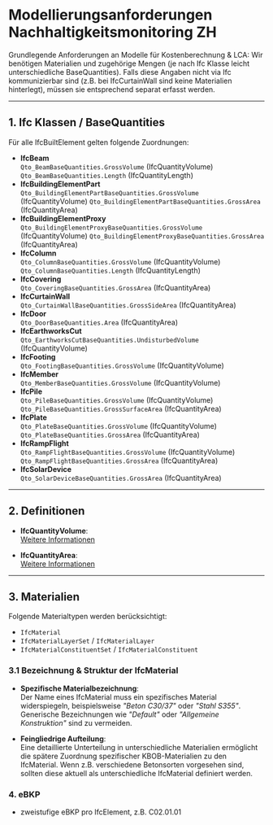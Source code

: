 # Modellierungsanforderungen Nachhaltigkeitsmonitoring ZH

Grundlegende Anforderungen an Modelle für Kostenberechnung & LCA: Wir benötigen Materialien und zugehörige Mengen (je nach Ifc Klasse leicht unterschiedliche BaseQuantities). Falls diese Angaben nicht via Ifc kommunizierbar sind (z.B. bei IfcCurtainWall sind keine Materialien hinterlegt), müssen sie entsprechend separat erfasst werden.

---

## 1. Ifc Klassen / BaseQuantities

Für alle IfcBuiltElement gelten folgende Zuordnungen:

- **IfcBeam**  
  `Qto_BeamBaseQuantities.GrossVolume` (IfcQuantityVolume)
  `Qto_BeamBaseQuantities.Length` (IfcQuantityLength)
- **IfcBuildingElementPart**  
  `Qto_BuildingElementPartBaseQuantities.GrossVolume` (IfcQuantityVolume)
  `Qto_BuildingElementPartBaseQuantities.GrossArea` (IfcQuantityArea)
- **IfcBuildingElementProxy**  
  `Qto_BuildingElementProxyBaseQuantities.GrossVolume` (IfcQuantityVolume)
  `Qto_BuildingElementProxyBaseQuantities.GrossArea` (IfcQuantityArea)
- **IfcColumn**  
  `Qto_ColumnBaseQuantities.GrossVolume` (IfcQuantityVolume)
  `Qto_ColumnBaseQuantities.Length` (IfcQuantityLength)
- **IfcCovering**  
  `Qto_CoveringBaseQuantities.GrossArea` (IfcQuantityArea)
- **IfcCurtainWall**  
  `Qto_CurtainWallBaseQuantities.GrossSideArea` (IfcQuantityArea)
- **IfcDoor**  
  `Qto_DoorBaseQuantities.Area` (IfcQuantityArea)
- **IfcEarthworksCut**  
  `Qto_EarthworksCutBaseQuantities.UndisturbedVolume` (IfcQuantityVolume)
- **IfcFooting**  
  `Qto_FootingBaseQuantities.GrossVolume` (IfcQuantityVolume)
- **IfcMember**  
  `Qto_MemberBaseQuantities.GrossVolume` (IfcQuantityVolume)
- **IfcPile**  
  `Qto_PileBaseQuantities.GrossVolume` (IfcQuantityVolume)
  `Qto_PileBaseQuantities.GrossSurfaceArea` (IfcQuantityArea)
- **IfcPlate**  
  `Qto_PlateBaseQuantities.GrossVolume` (IfcQuantityVolume)
  `Qto_PlateBaseQuantities.GrossArea` (IfcQuantityArea)
- **IfcRampFlight**  
  `Qto_RampFlightBaseQuantities.GrossVolume` (IfcQuantityVolume)
  `Qto_RampFlightBaseQuantities.GrossArea` (IfcQuantityArea)
- **IfcSolarDevice**  
  `Qto_SolarDeviceBaseQuantities.GrossArea` (IfcQuantityArea)

---

## 2. Definitionen

- **IfcQuantityVolume**:  
  [Weitere Informationen](https://ifc43-docs.standards.buildingsmart.org/IFC/RELEASE/IFC4x3/HTML/lexical/IfcQuantityVolume.htm)

- **IfcQuantityArea**:  
  [Weitere Informationen](https://ifc43-docs.standards.buildingsmart.org/IFC/RELEASE/IFC4x3/HTML/lexical/IfcQuantityArea.htm)

---

## 3. Materialien

Folgende Materialtypen werden berücksichtigt:

- `IfcMaterial`
- `IfcMaterialLayerSet` / `IfcMaterialLayer`
- `IfcMaterialConstituentSet` / `IfcMaterialConstituent`

### 3.1 Bezeichnung & Struktur der IfcMaterial

- **Spezifische Materialbezeichnung**:  
  Der Name eines IfcMaterial muss ein spezifisches Material widerspiegeln, beispielsweise _"Beton C30/37"_ oder _"Stahl S355"_. Generische Bezeichnungen wie _"Default"_ oder _"Allgemeine Konstruktion"_ sind zu vermeiden.

- **Feingliedrige Aufteilung**:  
  Eine detaillierte Unterteilung in unterschiedliche Materialien ermöglicht die spätere Zuordnung spezifischer KBOB-Materialien zu den IfcMaterial. Wenn z.B. verschiedene Betonsorten vorgesehen sind, sollten diese aktuell als unterschiedliche IfcMaterial definiert werden.

### 4. eBKP

- zweistufige eBKP pro IfcElement, z.B. C02.01.01
